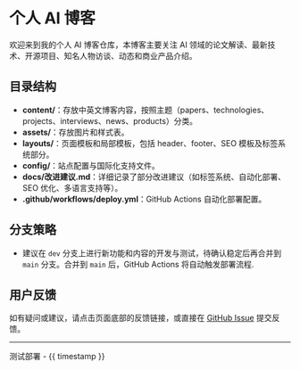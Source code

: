 # 个人 AI 博客

欢迎来到我的个人 AI 博客仓库，本博客主要关注 AI 领域的论文解读、最新技术、开源项目、知名人物访谈、动态和商业产品介绍。

## 目录结构

- **content/**：存放中英文博客内容，按照主题（papers、technologies、projects、interviews、news、products）分类。
- **assets/**：存放图片和样式表。
- **layouts/**：页面模板和局部模板，包括 header、footer、SEO 模板及标签系统部分。
- **config/**：站点配置与国际化支持文件。
- **docs/改进建议.md**：详细记录了部分改进建议（如标签系统、自动化部署、SEO 优化、多语言支持等）。
- **.github/workflows/deploy.yml**：GitHub Actions 自动化部署配置。

## 分支策略

- 建议在 `dev` 分支上进行新功能和内容的开发与测试，待确认稳定后再合并到 `main` 分支。合并到 `main` 后，GitHub Actions 将自动触发部署流程.

## 用户反馈

如有疑问或建议，请点击页面底部的反馈链接，或直接在 [GitHub Issue](https://github.com/yourusername/yourrepo/issues) 提交反馈。

---

测试部署 - {{ timestamp }}
